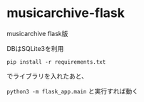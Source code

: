 # musicarchive-flask
musicarchive flask版  

DBはSQLite3を利用

`pip install -r requirements.txt`

でライブラリを入れたあと、

`python3 -m flask_app.main`
と実行すれば動く
